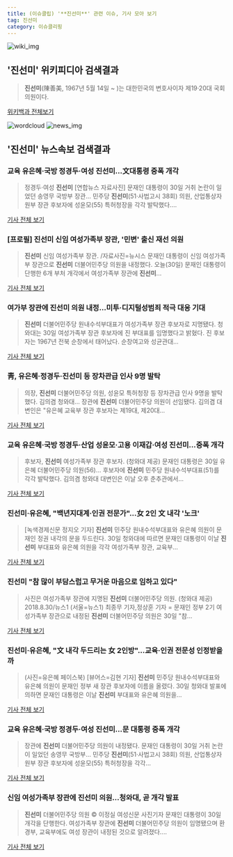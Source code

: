```yaml
---
title: (이슈클립) '**진선미**' 관련 이슈, 기사 모아 보기
tag: 진선미
category: 이슈클리핑
---
```

![wiki_img](https://user-images.githubusercontent.com/42597476/44503234-41136a80-a6d0-11e8-9071-6fc6418eafe4.png)
## **'**진선미**'** 위키피디아 검색결과
>**진선미**(陳善美, 1967년 5월 14일 ~ )는 대한민국의 변호사이자 제19·20대 국회의원이다.

<a href="https://ko.wikipedia.org/wiki/진선미" target="_blank">위키백과 전체보기</a>

![wordcloud](https://s3.ap-northeast-2.amazonaws.com/lyrics101-wordcloud/2018-08-30-1535613873.png)
![news_img](https://user-images.githubusercontent.com/42597476/44507050-1206f400-a6e4-11e8-8d98-7ffbfebb353f.png)
## **'**진선미**'** 뉴스속보 검색결과
### 교육 유은혜·국방 정경두·여성 **진선미**…文대통령 중폭 개각

>정경두·여성 **진선미** [연합뉴스 자료사진] 문재인 대통령이 30일 거취 논란이 일었던 송영무 국방부 장관... 민주당 **진선미**(51·사법고시 38회) 의원, 산업통상자원부 장관 후보자에 성윤모(55) 특허청장을 각각 발탁했다....

<a href="http://app.yonhapnews.co.kr/YNA/Basic/SNS/r.aspx?c=AKR20180830113100001&did=1195m" target="_blank">기사 전체 보기</a>

### [프로필] **진선미** 신임 여성가족부 장관, '민변' 출신 재선 의원

>**진선미** 신임 여성가족부 장관. /자료사진=뉴시스 문재인 대통령이 신임 여성가족부 장관으로 **진선미** 더불어민주당 의원을 내정했다. 오늘(30일) 문재인 대통령이 단행한 6개 부처 개각에서 여성가족부 장관에 **진선미**...

<a href="http://moneys.mt.co.kr/news/mwView.php?no=2018083015408059945" target="_blank">기사 전체 보기</a>

### 여가부 장관에 **진선미** 의원 내정…미투·디지털성범죄 적극 대응 기대

>**진선미** 더불어민주당 원내수석부대표가 여성가족부 장관 후보자로 지명됐다. 청와대는 30일 여성가족부 장관 후보자에 진 부대표를 임명했다고 밝혔다. 진 후보자는 1967년 전북 순창에서 태어났다. 순창여고와 성균관대...

<a href="http://www.edaily.co.kr/news/newspath.asp?newsid=03404646619312568" target="_blank">기사 전체 보기</a>

### 靑, 유은혜·정경두·**진선미** 등 장차관급 인사 9명 발탁

>의장, **진선미** 더불어민주당 의원, 성윤모 특허청장 등 장차관급 인사 9명을 발탁했다. 김의겸 청와대... 장관에 **진선미** 더불어민주당 의원이 선임됐다. 김의겸 대변인은 "유은혜 교육부 장관 후보자는 제19대, 제20대...

<a href="http://star.mt.co.kr/stview.php?no=2018083015531235774" target="_blank">기사 전체 보기</a>

### 교육 유은혜·국방 정경두·산업 성윤모·고용 이재갑·여성 **진선미**…중폭 개각

>후보자, **진선미** 여성가족부 장관 후보자. (청와대 제공) 문재인 대통령은 30일 유은혜 더불어민주당 의원(56)... 후보자에 **진선미** 민주당 원내수석부대표(51)를 각각 발탁했다. 김의겸 청와대 대변인은 이날 오후 춘추관에서...

<a href="http://news.donga.com/3/all/20180830/91751460/2" target="_blank">기사 전체 보기</a>

### **진선미**·유은혜, "백년지대계·인권 전문가"…女 2인 文 내각 '노크'

>[녹색경제신문 정지오 기자] **진선미** 민주당 원내수석부대표와 유은혜 의원이 문재인 정권 내각의 문을 두드린다. 30일 청와대에 따르면 문재인 대통령이 이날 **진선미** 부대표와 유은혜 의원을 각각 여성가족부 장관, 교육부...

<a href="http://www.greened.kr/news/articleView.html?idxno=73619" target="_blank">기사 전체 보기</a>

### **진선미** "참 많이 부담스럽고 무거운 마음으로 임하고 있다"

>사진은 여성가족부 장관에 지명된 **진선미** 더불어민주당 의원. (청와대 제공) 2018.8.30/뉴스1 (서울=뉴스1) 최종무 기자,정상훈 기자 = 문재인 정부 2기 여성가족부 장관으로 내정된 **진선미** 더불어민주당 의원은 30일 "참...

<a href="http://news1.kr/articles/?3412940" target="_blank">기사 전체 보기</a>

### **진선미**·유은혜, "文 내각 두드리는 女 2인방"…교육·인권 전문성 인정받을까

>(사진=유은혜 페이스북) [뷰어스=김현 기자] **진선미** 민주당 원내수석부대표와 유은혜 의원이 문재인 정부 새 장관 후보자에 이름을 올렸다. 30일 청와대 발표에 의하면 문재인 대통령은 이날 **진선미** 부대표와 유은혜 의원을...

<a href="http://viewers.heraldcorp.com/news/articleView.html?idxno=18955" target="_blank">기사 전체 보기</a>

### 교육 유은혜·국방 정경두·여성 **진선미**…문 대통령 중폭 개각

>장관에 **진선미** 더불어민주당 의원이 내정됐다. 문재인 대통령이 30일 거취 논란이 일었던 송영무 국방부... 민주당 **진선미**(51·사법고시 38회) 의원, 산업통상자원부 장관 후보자에 성윤모(55) 특허청장을 각각...

<a href="https://news.sbs.co.kr/news/endPage.do?news_id=N1004913382&plink=ORI&cooper=NAVER" target="_blank">기사 전체 보기</a>

### 신임 여성가족부 장관에 **진선미** 의원...청와대, 곧 개각 발표

>**진선미** 더불어민주당 의원 © 이정실 여성신문 사진기자 문재인 대통령이 30일 개각을 단행한다. 여성가족부 장관에 **진선미** 더불어민주당 의원이 임명됐으며 환경부, 교육부에도 여성 장관이 내정된 것으로 알려졌다....

<a href="http://www.womennews.co.kr/news/144310" target="_blank">기사 전체 보기</a>


